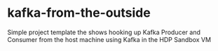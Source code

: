 # kafka-from-the-outside
Simple project template the shows hooking up Kafka Producer and Consumer from the host machine using Kafka in the HDP Sandbox VM
